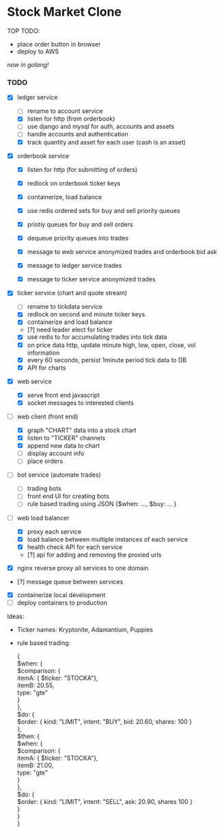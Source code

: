 # Stock Market Clone

TOP TODO:
- place order button in browser
- deploy to AWS

_now in golang!_

### TODO
- [x] ledger service  
  - [ ] rename to account service
  - [x] listen for http (from orderbook)  
  - [ ] use django and mysql for auth, accounts and assets
  - [ ] handle accounts and authentication  
  - [x] track quantity and asset for each user (cash is an asset)  

- [x] orderbook service  
  - [x] listen for http (for submitting of orders)  
  - [x] redlock on orderbook ticker keys
  - [x] containerize, load balance
  - [x] use redis ordered sets for buy and sell priority queues
  - [x] priotiy queues for buy and sell orders  
  - [x] dequeue priority queues into trades  
  - [x] message to web service anonymized trades and orderbook bid ask
  - [x] message to ledger service trades
  - [x] message to ticker service anonymized trades 


- [x] ticker service (chart and quote stream)  
  - [ ] rename to tickdata service
  - [x] redlock on second and minute ticker keys
  - [x] containerize and load balance
  - [?] need leader elect for ticker
  - [x] use redis to for accumulating trades into tick data
  - [x] on price data http, update minute high, low, open, close, vol information  
  - [x] every 60 seconds, persist 1minute period tick data to DB  
  - [x] API for charts

- [x] web service  
  - [x] serve front end javascript  
  - [x] socket messages to interested clients

- [ ] web client (front end)  
  - [x] graph "CHART" data into a stock chart  
  - [x] listen to "TICKER" channels  
  - [x] append new data to chart  
  - [ ] display account info  
  - [ ] place orders  

- [ ] bot service (automate trades)  
  - [ ] trading bots   
  - [ ] front end UI for creating bots  
  - [ ] rule based trading using JSON {$when: ..., $buy: ... }  

- [ ] web load balancer 
  - [x] proxy each service
  - [x] load balance between multiple instances of each service
  - [x] health check API for each service
  - [?] api for adding and removing the proxied urls

- [x] nginx reverse proxy all services to one domain  
- [?] message queue between services  
- [x] containerize local development
- [ ] deploy containers to production
  
Ideas:  
 - Ticker names: Kryptonite, Adamantium, Puppies  
 - rule based trading:  
  
    {  
      $when: {  
        $comparison: {  
          itemA: { $ticker: "STOCKA"},  
          itemB: 20.55,  
          type: "gte"  
        }  
      },  
      $do: {  
        $order: { kind: "LIMIT", intent: "BUY", bid: 20.60, shares: 100 }  
      },  
      $then: {  
        $when: {  
          $comparison: {  
            itemA: { $ticker: "STOCKA"},  
            itemB: 21.00,  
            type: "gte"  
          }  
        },   
        $do: {  
          $order: { kind: "LIMIT", intent: "SELL", ask: 20.90, shares 100 }  
        }  
      }  
    }  

